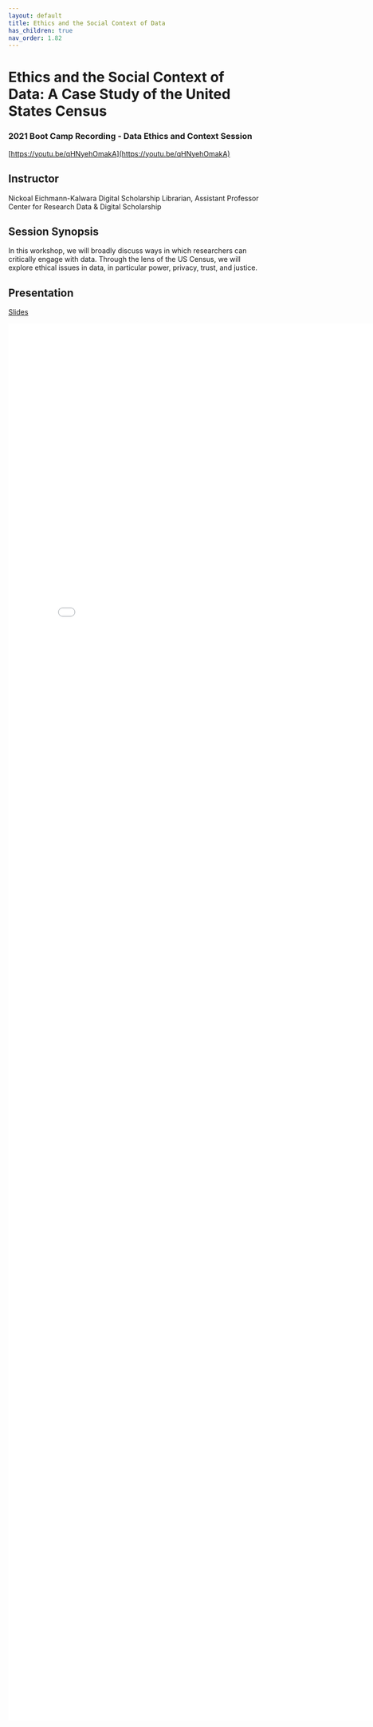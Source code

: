 ```yaml
---
layout: default
title: Ethics and the Social Context of Data
has_children: true
nav_order: 1.82
---
```


# Ethics and the Social Context of Data: A Case Study of the United States Census

### 2021 Boot Camp Recording - Data Ethics and Context Session
[https://youtu.be/qHNyehOmakA](https://youtu.be/qHNyehOmakA)

## Instructor
Nickoal Eichmann-Kalwara
Digital Scholarship Librarian, Assistant Professor
Center for Research Data & Digital Scholarship

## Session Synopsis

In this workshop, we will broadly discuss ways in which researchers can critically engage with data. Through the lens of the US Census, we will explore ethical issues in data, in particular power, privacy, trust, and justice. 

## Presentation

[Slides](https://docs.google.com/presentation/d/1EnOE_1ILQmOkOANMJbepUbzFjhSzXPnN3QYD78yvbBA/edit?usp=sharing)

<iframe src="ethics_presentation/ethics.pdf" style="width: 800px; height: 2800px;" frameBorder="0"></iframe>

